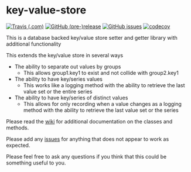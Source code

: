 # key-value-store 
[![Travis (.com)](https://img.shields.io/travis/com/ryanwhowe/key-value-store.svg)](https://github.com/ryanwhowe/key-value-store) [![GitHub (pre-)release](https://img.shields.io/github/release/ryanwhowe/key-value-store/all.svg)](https://github.com/ryanwhowe/key-value-store) [![GitHub issues](https://img.shields.io/github/issues-raw/ryanwhowe/key-value-store.svg)](https://github.com/ryanwhowe/key-value-store) [![codecov](https://codecov.io/gh/ryanwhowe/key-value-store/branch/master/graph/badge.svg)](https://codecov.io/gh/ryanwhowe/key-value-store)

This is a database backed key/value store setter and getter library with additional functionality

This extends the key/value store in several ways

- The ability to separate out values by groups
  - This allows group1.key1 to exist and not collide with group2.key1
- The ability to have key/series values
  - This works like a logging method with the ability to retrieve the last value set or the entire series
- The ability to have key/series of distinct values
  - This allows for only recording when a value changes as a logging method with the ability to retrieve the last value 
  set or the series

Please read the [wiki](https://github.com/ryanwhowe/php-keyvaluestore/wiki) for additional documentation on the classes and methods.

Please add any [issues](https://github.com/ryanwhowe/php-keyvaluestore/issues) for anything that does not appear to work as expected.

Please feel free to ask any questions if you think that this could be something useful to you.
